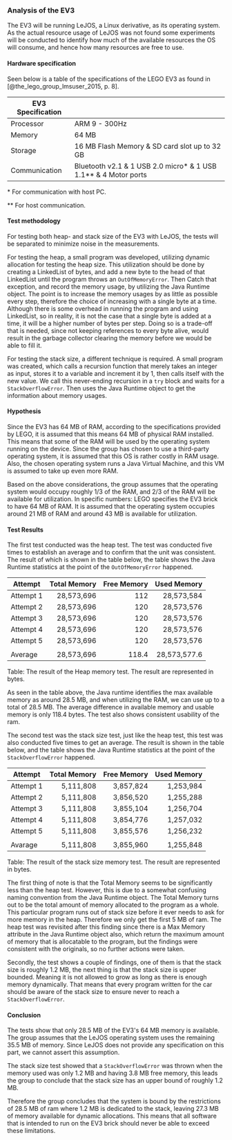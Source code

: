 ### Analysis of the EV3 
The EV3 will be running LeJOS, a Linux derivative, as its operating system. As the actual resource usage of LeJOS was not found some experiments will be conducted to identify how much of the available resources the OS will consume, and hence how many resources are free to use.

#### Hardware specification
Seen below is a table of the specifications of the LEGO EV3 as found in [@the_lego_group_lmsuser_2015, p. 8].

| EV3 Specification        |             |
| ------------- |:-------------|
| Processor     | ARM 9 - 300Hz |
| Memory      | 64 MB |
| Storage | 16 MB Flash Memory & SD card slot up to 32 GB |
| Communication | Bluetooth v2.1 & 1 USB 2.0 micro\* & 1 USB 1.1\*\* & 4 Motor ports |

\* For communication with host PC.

\*\* For host communication.

#### Test methodology
For testing both heap- and stack size of the EV3 with LeJOS, the tests will be separated to minimize noise in the measurements.

For testing the heap, a small program was developed, utilizing dynamic allocation for testing the heap size. This utilization should be done by creating a LinkedList of bytes, and add a new byte to the head of that LinkedList until the program throws an `OutOfMemoryError`. Then Catch that exception, and record the memory usage, by utilizing the Java Runtime object. The point is to increase the memory usages by as little as possible every step, therefore the choice of increasing with a single byte at a time. Although there is some overhead in running the program and using LinkedList, so in reality, it is not the case that a single byte is added at a time, it will be a higher number of bytes per step. Doing so is a trade-off that is needed, since not keeping references to every byte alive, would result in the garbage collector clearing the memory before we would be able to fill it.

For testing the stack size, a different technique is required. A small program was created, which calls a recursion function that merely takes an integer as input, stores it to a variable and increment it by 1, then calls itself with the new value. We call this never-ending recursion in a `try` block and waits for a `StackOverflowError`. Then uses the Java Runtime object to get the information about memory usages.

#### Hypothesis
Since the EV3 has 64 MB of RAM, according to the specifications provided by LEGO, it is assumed that this means 64 MB of physical RAM installed. This means that some of the RAM will be used by the operating system running on the device. Since the group has chosen to use a third-party operating system, it is assumed that this OS is rather costly in RAM usage. Also, the chosen operating system runs a Java Virtual Machine, and this VM is assumed to take up even more RAM.

Based on the above considerations, the group assumes that the operating system would occupy roughly 1/3 of the RAM, and 2/3 of the RAM will be available for utilization. In specific numbers: LEGO specifies the EV3 brick to have 64 MB of RAM. It is assumed that the operating system occupies around 21 MB of RAM and around 43 MB is available for utilization.

#### Test Results 
The first test conducted was the heap test. The test was conducted five times to establish an average and to confirm that the unit was consistent. The result of which is shown in the table below, the table shows the Java Runtime statistics at the point of the `OutOfMemoryError` happened.

| Attempt   | Total Memory | Free Memory | Used Memory |
| --------- | --------------------: | ----------: | ----------: | 
| Attempt 1 |              28,573,696 |         112 |    28,573,584 |
| Attempt 2 |              28,573,696 |         120 |    28,573,576 |
| Attempt 3 |              28,573,696 |         120 |    28,573,576 |
| Attempt 4 |              28,573,696 |         120 |    28,573,576 |
| Attempt 5 |              28,573,696 |         120 |    28,573,576 |
|           |                       |             |             |
| Average   |              28,573,696 |       118.4 |  28,573,577.6 |
Table: The result of the Heap memory test. The result are represented in bytes.

As seen in the table above, the Java runtime identifies the max available memory as around 28.5 MB, and when utilizing the RAM, we can use up to a total of 28.5 MB. The average difference in available memory and usable memory is only 118.4 bytes. The test also shows consistent usability of the ram.

The second test was the stack size test, just like the heap test, this test was also conducted five times to get an average. The result is shown in the table below, and the table shows the Java Runtime statistics at the point of the `StackOverflowError` happened.

| Attempt   | Total  Memory | Free Memory | Used Memory |
| ----------- | --------------: | -------------: | --------------: |
| Attempt 1     |     5,111,808 |        3,857,824 |        1,253,984 |
| Attempt 2     |        5,111,808 |        3,856,520 |         1,255,288 |
| Attempt 3     |        5,111,808 |        3,855,104 |         1,256,704 |
| Attempt 4     |        5,111,808 |        3,854,776 |         1,257,032 |
| Attempt 5     |        5,111,808 |        3,855,576 |         1,256,232 |
|                   |                             |              |                   |
| Avarage       |        5,111,808 |        3,855,960 |     1,255,848 |
Table: The result of the stack size memory test. The result are represented in bytes.

The first thing of note is that the Total Memory seems to be significantly less than the heap test. However, this is due to a somewhat confusing naming convention from the Java Runtime object. The Total Memory turns out to be the total amount of memory allocated to the program as a whole. This particular program runs out of stack size before it ever needs to ask for more memory in the heap. Therefore we only get the first 5 MB of ram. The heap test was revisited after this finding since there is a Max Memory attribute in the Java Runtime object also, which return the maximum amount of memory that is allocatable to the program, but the findings were consistent with the originals, so no further actions were taken.

Secondly, the test shows a couple of findings, one of them is that the stack size is roughly 1.2 MB, the next thing is that the stack size is upper bounded. Meaning it is not allowed to grow as long as there is enough memory dynamically. That means that every program written for the car should be aware of the stack size to ensure never to reach a `StackOverflowError`.

#### Conclusion
The tests show that only 28.5 MB of the EV3's 64 MB memory is available. The group assumes that the LeJOS operating system uses the remaining 35.5 MB of memory. Since LeJOS does not provide any specification on this part, we cannot assert this assumption.

The stack size test showed that a `StackOverflowError` was thrown when the memory used was only 1.2 MB and having 3.8 MB free memory, this leads the group to conclude that the stack size has an upper bound of roughly 1.2 MB.

Therefore the group concludes that the system is bound by the restrictions of 28.5 MB of ram where 1.2 MB is dedicated to the stack, leaving 27.3 MB of memory available for dynamic allocations. This means that all software that is intended to run on the EV3 brick should never be able to exceed these limitations.
